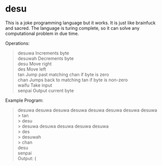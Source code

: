 <h1>desu</h1>

This is a joke programming language but it works. It is just like brainfuck and sacred. The language is turing complete, so it can solve any computational problem in due time.<br>

Operations:<br>
> desuwa      Increments byte<br>
> desuwah     Decrements byte<br>
> desu        Move right<br>
> des         Move left<br>
> tan         Jump past matching chan if byte is zero<br>
> chan        Jumps back to matching tan if byte is non-zero<br>
> waifu       Take input<br>
> senpai      Output current byte<br>

Example Program:<br>
> desuwa desuwa desuwa desuwa desuwa desuwa desuwa desuwa<br>
    > tan <br>
        > desu <br>
        > desuwa desuwa desuwa desuwa desuwa <br>
        > des <br>
        > desuwah <br>
    > chan <br>
> desu <br>
> senpai<br>
Output: (<br>